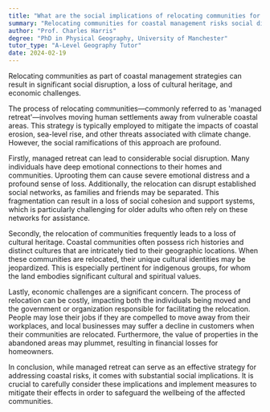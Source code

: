 ```yaml
---
title: "What are the social implications of relocating communities for coastal management?"
summary: "Relocating communities for coastal management risks social disruption, cultural heritage loss, and economic difficulties, highlighting the need for careful consideration of these impacts in planning efforts."
author: "Prof. Charles Harris"
degree: "PhD in Physical Geography, University of Manchester"
tutor_type: "A-Level Geography Tutor"
date: 2024-02-19
---
```


Relocating communities as part of coastal management strategies can result in significant social disruption, a loss of cultural heritage, and economic challenges.

The process of relocating communities—commonly referred to as 'managed retreat'—involves moving human settlements away from vulnerable coastal areas. This strategy is typically employed to mitigate the impacts of coastal erosion, sea-level rise, and other threats associated with climate change. However, the social ramifications of this approach are profound.

Firstly, managed retreat can lead to considerable social disruption. Many individuals have deep emotional connections to their homes and communities. Uprooting them can cause severe emotional distress and a profound sense of loss. Additionally, the relocation can disrupt established social networks, as families and friends may be separated. This fragmentation can result in a loss of social cohesion and support systems, which is particularly challenging for older adults who often rely on these networks for assistance.

Secondly, the relocation of communities frequently leads to a loss of cultural heritage. Coastal communities often possess rich histories and distinct cultures that are intricately tied to their geographic locations. When these communities are relocated, their unique cultural identities may be jeopardized. This is especially pertinent for indigenous groups, for whom the land embodies significant cultural and spiritual values.

Lastly, economic challenges are a significant concern. The process of relocation can be costly, impacting both the individuals being moved and the government or organization responsible for facilitating the relocation. People may lose their jobs if they are compelled to move away from their workplaces, and local businesses may suffer a decline in customers when their communities are relocated. Furthermore, the value of properties in the abandoned areas may plummet, resulting in financial losses for homeowners.

In conclusion, while managed retreat can serve as an effective strategy for addressing coastal risks, it comes with substantial social implications. It is crucial to carefully consider these implications and implement measures to mitigate their effects in order to safeguard the wellbeing of the affected communities.
    